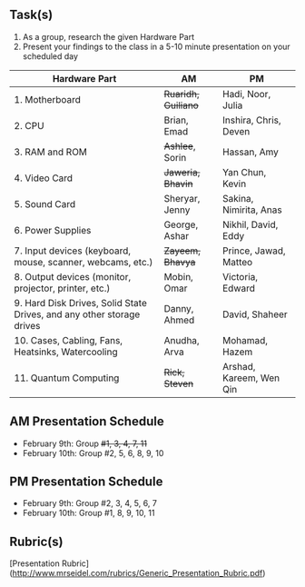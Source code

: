 Task(s)
-------
1. As a group, research the given Hardware Part
2. Present your findings to the class in a 5-10 minute presentation on your scheduled day

| Hardware Part | AM | PM |
|---|---|---|
| 1. Motherboard | ~~Ruaridh, Guiliano~~ | Hadi, Noor, Julia | 
| 2. CPU | Brian, Emad | Inshira, Chris, Deven | 
| 3. RAM and ROM | ~~Ashlee~~, Sorin | Hassan, Amy | 
| 4. Video Card | ~~Jaweria, Bhavin~~ | Yan Chun, Kevin | 
| 5. Sound Card | Sheryar, Jenny | Sakina, Nimirita, Anas | 
| 6. Power Supplies | George, Ashar | Nikhil, David, Eddy | 
| 7. Input devices (keyboard, mouse, scanner, webcams, etc.) | ~~Zayeem, Bhavya~~ | Prince, Jawad, Matteo | 
| 8. Output devices (monitor, projector, printer, etc.) | Mobin, Omar | Victoria, Edward | 
| 9. Hard Disk Drives, Solid State Drives, and any other storage drives | Danny, Ahmed | David, Shaheer | 
| 10. Cases, Cabling, Fans, Heatsinks, Watercooling | Anudha, Arva | Mohamad, Hazem | 
| 11. Quantum Computing | ~~Rick, Steven~~ | Arshad, Kareem, Wen Qin | 


AM Presentation Schedule
------------------
- February 9th: Group ~~#1, 3, 4, 7, 11~~
- February 10th: Group #2, 5, 6, 8, 9, 10

PM Presentation Schedule
------------------
- February 9th: Group #2, 3, 4, 5, 6, 7
- February 10th: Group #1, 8, 9, 10, 11

Rubric(s)
---------
[Presentation Rubric] (http://www.mrseidel.com/rubrics/Generic_Presentation_Rubric.pdf)
